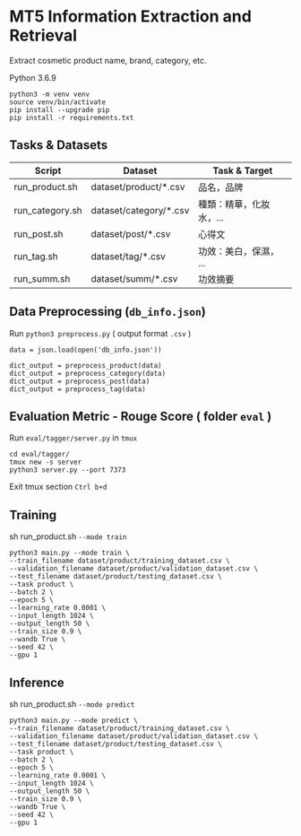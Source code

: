 # MT5 Information Extraction and Retrieval

Extract cosmetic product name, brand, category, etc.

Python 3.6.9
```
python3 -m venv venv
source venv/bin/activate
pip install --upgrade pip
pip install -r requirements.txt
```

## Tasks & Datasets
| Script | Dataset | Task & Target |
|--------|----------|--------|
| run_product.sh | dataset/product/*.csv | 品名，品牌 |
| run_category.sh | dataset/category/*.csv | 種類：精華，化妝水，... |
| run_post.sh | dataset/post/*.csv | 心得文 |
| run_tag.sh | dataset/tag/*.csv | 功效：美白，保濕， ... |
| run_summ.sh | dataset/summ/*.csv | 功效摘要 |

## Data Preprocessing (```db_info.json```)

Run ```python3 preprocess.py``` ( output format ```.csv``` )

```
data = json.load(open('db_info.json'))

dict_output = preprocess_product(data)
dict_output = preprocess_category(data)
dict_output = preprocess_post(data)
dict_output = preprocess_tag(data)
```

## Evaluation Metric - Rouge Score ( folder ```eval``` )

Run ```eval/tagger/server.py``` in ```tmux```

```
cd eval/tagger/
tmux new -s server
python3 server.py --port 7373
```

Exit tmux section ```Ctrl b+d```

## Training
sh run_product.sh ```--mode train```
```
python3 main.py --mode train \
--train_filename dataset/product/training_dataset.csv \
--validation_filename dataset/product/validation_dataset.csv \
--test_filename dataset/product/testing_dataset.csv \
--task product \
--batch 2 \
--epoch 5 \
--learning_rate 0.0001 \
--input_length 1024 \
--output_length 50 \
--train_size 0.9 \
--wandb True \
--seed 42 \
--gpu 1
```

## Inference
sh run_product.sh ```--mode predict```
```
python3 main.py --mode predict \
--train_filename dataset/product/training_dataset.csv \
--validation_filename dataset/product/validation_dataset.csv \
--test_filename dataset/product/testing_dataset.csv \
--task product \
--batch 2 \
--epoch 5 \
--learning_rate 0.0001 \
--input_length 1024 \
--output_length 50 \
--train_size 0.9 \
--wandb True \
--seed 42 \
--gpu 1
```